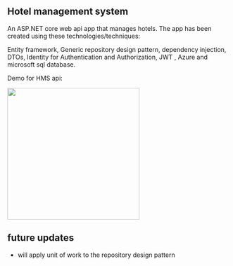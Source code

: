 
## Hotel management system
An ASP.NET core web api app that manages hotels.
The app has been created using these technologies/techniques:

Entity framework, Generic repository design pattern, dependency injection, DTOs, Identity for Authentication and Authorization, JWT , Azure and microsoft sql database.


Demo for HMS api:


[<img src="https://thumbs.dreamstime.com/b/demo-eyeball-blue-round-button-isolated-129484845.jpg" width="300" height="300"
/>](https://drive.google.com/file/d/1HjwEvRNmrtGTvMBC7QiFBjWXelhejMpT/view?usp=sharing)


## future updates
- will apply unit of work to the repository design pattern

